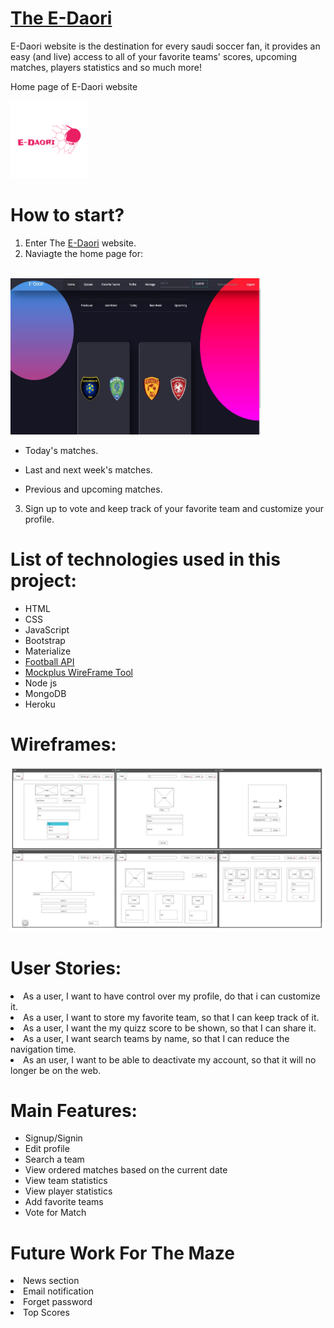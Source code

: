# [The E-Daori](https://edaoir.herokuapp.com/auth/signin) 

<p> E-Daori website is the destination for every saudi soccer fan, it provides an easy (and live) access to all of your favorite teams' scores, upcoming matches, players statistics and so much more! </p>

<p> Home page of E-Daori website </p>

<img src="./public/images/Logo/logo.JPG" >


# How to start?
1. Enter The [E-Daori](https://edaoir.herokuapp.com/auth/signin) website.
2. Naviagte the home page for: 
<br><br>
<img src="./public/images/homePage.JPG" height="250" width="400">

* Today's matches.

* Last and next week's matches.

* Previous and upcoming matches.

3. Sign up to vote and keep track of your favorite team and customize your profile.

# List of technologies used in this project:

* HTML
* CSS
* JavaScript
* Bootstrap
* Materialize 
* [Football API](https://www.api-football.com/)
* [Mockplus WireFrame Tool](https://www.mockplus.com)
* Node js
* MongoDB
* Heroku 


# Wireframes:

![Full_WireFrame](./public/images/wireFrameAll.JPG)


# User Stories:
<li> As a user, I want to have control over my profile, do that i can customize it.
<li> As a user, I want to store my favorite team, so that I can keep track of it.
<li> As a user, I want the my quizz score to be shown, so that I can share it.
<li> As a user, I want search teams by name, so that I can reduce the navigation time.
<li> As an user, I want to be able to deactivate my account, so that it will no longer be on the web. 


# Main Features:
* Signup/Signin
* Edit profile
* Search a team
* View ordered matches based on the current date
* View team statistics
* View player statistics
* Add favorite teams
* Vote for Match


# Future Work For The Maze
<li> News section</li>
<li> Email notification</li>
<li> Forget password</li>
<li> Top Scores</li>